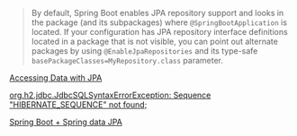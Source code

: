 > By default, Spring Boot enables JPA repository support and looks in the package (and its subpackages) where `@SpringBootApplication` is located. If your configuration has JPA repository interface definitions located in a package that is not visible, you can point out alternate packages by using `@EnableJpaRepositories` and its type-safe `basePackageClasses=MyRepository.class` parameter.

[Accessing Data with JPA][1]

[org.h2.jdbc.JdbcSQLSyntaxErrorException: Sequence "HIBERNATE_SEQUENCE" not found;][2]

[Spring Boot + Spring data JPA][3]

[1]: https://spring.io/guides/gs/accessing-data-jpa/#scratch
[2]: https://stackoverflow.com/a/39808110
[3]: https://mkyong.com/spring-boot/spring-boot-spring-data-jpa/